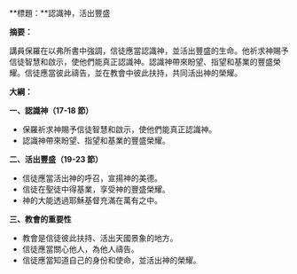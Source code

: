 **標題：**認識神，活出豐盛

**摘要：**

講員保羅在以弗所書中強調，信徒應當認識神，並活出豐盛的生命。他祈求神賜予信徒智慧和啟示，使他們能真正認識神。認識神帶來盼望、指望和基業的豐盛榮耀。信徒應當彼此禱告，並在教會中彼此扶持，共同活出神的榮耀。

**大綱：**

**一、認識神（17-18 節）**
* 保羅祈求神賜予信徒智慧和啟示，使他們能真正認識神。
* 認識神帶來盼望、指望和基業的豐盛榮耀。

**二、活出豐盛（19-23 節）**
* 信徒應當活出神的呼召，宣揚神的美德。
* 信徒在聖徒中得基業，享受神的豐盛榮耀。
* 神的大能透過耶穌基督充滿在萬有之中。

**三、教會的重要性**
* 教會是信徒彼此扶持、活出天國景象的地方。
* 信徒應當關心他人，為他人禱告。
* 信徒應當知道自己的身份和使命，並活出神的榮耀。